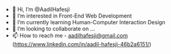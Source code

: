 - 👋 Hi, I’m @AadilHafesji
- 👀 I’m interested in Front-End Web Development
- 🌱 I’m currently learning Human-Computer Interaction Design
- 💞️ I’m looking to collaborate on ...
- 📫 How to reach me - aadilhafesji@gmail.com (https://www.linkedin.com/in/aadil-hafesji-46b2a6151/) 

<!---
AadilHafesji/AadilHafesji is a ✨ special ✨ repository because its `README.md` (this file) appears on your GitHub profile.
You can click the Preview link to take a look at your changes.
--->

